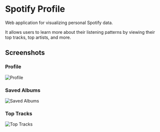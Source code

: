 # Spotify Profile

Web application for visualizing personal Spotify data.

It allows users to learn more about their listening patterns by viewing their top tracks, top artists, and more.

## Screenshots

### Profile

![Profile](https://www.dropbox.com/s/sjoba7pgy73zmco/Screen%20Shot%202022-07-31%20at%208.40.58%20PM.png?raw=1)

### Saved Albums

![Saved Albums](https://www.dropbox.com/s/awryo1ciysfcow2/Screen%20Shot%202022-07-31%20at%208.56.41%20PM.png?raw=1)

### Top Tracks

![Top Tracks](https://www.dropbox.com/s/f7qygebaro0gw27/Screen%20Shot%202022-07-31%20at%208.45.27%20PM.png?raw=1)
